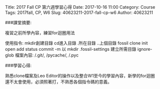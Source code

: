 Title: 2017 Fall CP 第六週學習心得
Date: 2017-10-16 11:00
Category: Course
Tags: 2017fall, CP, W6
Slug: 40623211-2017-fall-cp-w6
Author: 40623211

<!-- PELICAN_END_SUMMARY -->

###課堂摘要:

複習之前所學內容，練習for迴圈用法

使用指令: mkdir創建目錄 cd進入目錄 .所在目錄 ..上個目錄 fossil clone init open add status commit -m 以 mkdir .fossil-settings 建立所需目錄 ignore-glob 檔案內容: /.git/, /pycache/, /.pyc

###學習心得:

熟悉clone檔案及Leo Editor的操作以及整合W1至今的學習內容，新學的for迴圈還不太會使用，必須照著打，不熟悉各個指令碼的意義。
